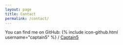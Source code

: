 ```yaml
---
layout: page
title: Contact
permalink: /contact/
---
```


You can find me on GitHub:
{% include icon-github.html username="captain5" %} /
[Captain5](https://github.com/captain5)
